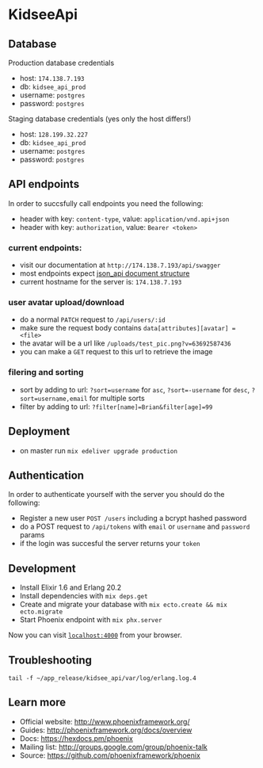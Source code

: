 # KidseeApi

## Database
Production database credentials
* host: `174.138.7.193`
* db: `kidsee_api_prod`
* username: `postgres`
* password: `postgres`

Staging database credentials (yes only the host differs!)
* host: `128.199.32.227`
* db: `kidsee_api_prod`
* username: `postgres`
* password: `postgres`

## API endpoints

In order to succsfully call endpoints you need the following:

  * header with key: `content-type`,  value: `application/vnd.api+json`
  * header with key: `authorization`, value: `Bearer <token>`

### current endpoints:

  * visit our documentation at `http://174.138.7.193/api/swagger`
  * most endpoints expect [json_api document structure](http://jsonapi.org/format/#document-structure)
  * current hostname for the server is: `174.138.7.193`

### user avatar upload/download

  * do a normal `PATCH` request to `/api/users/:id`
  * make sure the request body contains `data[attributes][avatar] = <file>`
  * the avatar will be a url like `/uploads/test_pic.png?v=63692587436`
  * you can make a `GET` request to this url to retrieve the image

### filering and sorting
  * sort by adding to url: `?sort=username` for `asc`, `?sort=-username` for `desc`, `?sort=username,email` for multiple sorts
  * filter by adding to url: `?filter[name]=Brian&filter[age]=99`

## Deployment
  * on master run `mix edeliver upgrade production`

## Authentication

In order to authenticate yourself with the server you should do the following:

  * Register a new user `POST /users` including a bcrypt hashed password
  * do a POST request to `/api/tokens` with `email` or `username` and `password` params
  * if the login was succesful the server returns your `token`

## Development

  * Install Elixir 1.6 and Erlang 20.2
  * Install dependencies with `mix deps.get`
  * Create and migrate your database with `mix ecto.create && mix ecto.migrate`
  * Start Phoenix endpoint with `mix phx.server`

Now you can visit [`localhost:4000`](http://localhost:4000) from your browser.


## Troubleshooting
 ```
 tail -f ~/app_release/kidsee_api/var/log/erlang.log.4
  ```

## Learn more

  * Official website: http://www.phoenixframework.org/
  * Guides: http://phoenixframework.org/docs/overview
  * Docs: https://hexdocs.pm/phoenix
  * Mailing list: http://groups.google.com/group/phoenix-talk
  * Source: https://github.com/phoenixframework/phoenix
